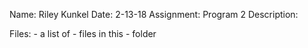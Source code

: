 Name: Riley Kunkel
Date: 2-13-18
Assignment: Program 2
Description:
    

Files:
    - a list of 
    - files in this 
    - folder
  
